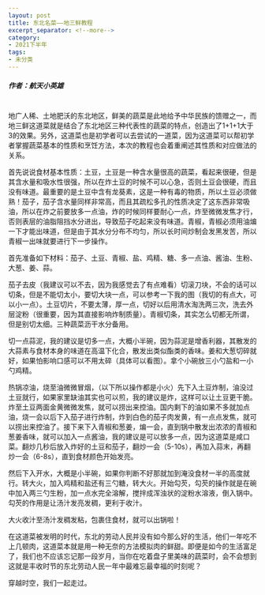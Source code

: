 ```yaml
---
layout: post
title: 东北名菜——地三鲜教程
excerpt_separator: <!--more-->
category: 
- 2021下半年
tags:
- 未分类
---
```


##### 作者：航天小英雄

<br>地广人稀、土地肥沃的东北地区，鲜美的蔬菜是此地给予中华民族的馈赠之一，而地三鲜这道菜就是结合了东北地区三种代表性的蔬菜的特点，创造出了1+1+1大于3的效果。另外，这道菜也是初学者可以去尝试的一道菜，因为这道菜可以帮初学者掌握蔬菜基本的性质和烹饪方法，本次的教程也会着重阐述其性质和对应做法的关系。

首先说说食材基本性质：土豆，土豆是一种含水量很高的蔬菜，看起来很硬，但是其含水量和吸水性很强，所以在炸土豆的时候不可以心急，否则土豆会很硬，而且没有味道。最重要的是土豆中含有龙葵素，这是一种有毒的物质，所以土豆必须做熟！茄子，茄子含水量同样非常高，而且其疏松多孔的性质决定了这东西非常吸油，所以在炸之前要放多一点油，炸的时候同样要耐心一点，炸至微微发焦才行，否则表层的油脂阻挡水分进出，导致茄子吃起来没有味道。青椒，青椒必须用油煸一下才能出味道，但是由于其水分分布不均匀，所以长时间炒制会发黑发苦，所以青椒一出味就要进行下一步操作。

首先准备如下材料：茄子、土豆、青椒、盐、鸡精、糖、多一点油、酱油、生粉、大葱、姜、蒜。

茄子去皮（我建议可以不去，因为我感觉去了有点难看）切滚刀块，不会的话可以切条，但是不能切太小，要切大块一点，可以参考一下我的图（我切的有点大，可以小一点）。土豆切片，不要太薄，厚一点，切好以后用清水淘洗两三次，洗去外层淀粉（很重要，因为其直接影响炸制质量）。青椒切条，其实怎么切都无所谓，但是别切太细。三种蔬菜沥干水分备用。

切一点蒜泥，我的建议是切多一点，大概小半碗，因为蒜泥是增香利器，其散发的大蒜素与食材本身的味道在高温下化合，散发出类似酯类的香味。姜和大葱切碎就好，如果怕影响口感可以不用太碎（具体可以看图）。拿个小碗放三小勺盐和一小勺鸡精。

热锅凉油，烧至油微微冒烟，（以下所以操作都是小火）先下入土豆炸制，油没过土豆就行，如果家里缺油其实也可以煎，我的建议是炸，这样可以让土豆更干脆。炸至土豆两面金黄微微发焦，就可以捞出来控油。国内剩下的油如果不多就加点油，烧一会以后下入茄子进行炸制，炸到白色的茄子肉发黄，有一点点发焦，就可以捞出来控油了。接下来下入青椒和葱姜，煸一会，直到锅中散发出浓浓的青椒和葱姜香味，就可以加入一点酱油，我的建议是可以放多一点，因为这道菜是咸口菜。翻炒几秒后放入炸好的土豆和茄子，翻炒一会（5-10s），再加入蒜末，再翻炒一会（6-8s），直到食材颜色开始发亮。

然后下入开水，大概是小半碗，如果你判断不好那就加到淹没食材一半的高度就行。转大火，加入鸡精和盐还有三勺糖，转大火。开始勾芡，勾芡的操作就是在碗中加入两三勺生粉，加一点水完全溶解，搅拌成浑浊状的淀粉水溶液，倒入锅中。勾芡的作用是让汤汁发亮发稠，更利于收汁。

大火收汁至汤汁发稠发粘，包裹住食材，就可以出锅啦！

在这道菜被发明的时代，东北的劳动人民并没有如今那么好的生活，他们一年吃不上几顿肉，这道菜本就是用一种无奈的方法模拟肉的鲜甜。即便是如今的生活富足了，我们也不应该忘记那一段岁月，当你在吃着盘子里美味的蔬菜时，会不会想到这就是丰收时节的东北劳动人民一年中最难忘最幸福的时刻呢？

穿越时空，我们一起走过。